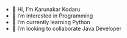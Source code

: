 - 👋 Hi, I’m Karunakar Kodaru
- 👀 I’m interested in Programming
- 🌱 I’m currently learning Python
- 💞️ I’m looking to collaborate Java Developer

<!---
Karunakar Kodaru is a ✨ special ✨ repository because its `README.md` (this file) appears on your GitHub profile.
You can click the Preview link to take a look at your changes.
--->
